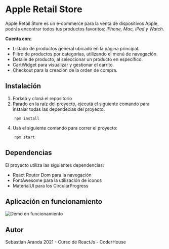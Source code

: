#  Apple Retail Store
Apple Retail Store es un e-commerce para la venta de dispositivos Apple, podrás encontrar todos tus productos favoritos: *iPhone, Mac, iPad y Watch*.

**Cuenta con:**
- Listado de productos general ubicado en la página principal.
- Filtro de productos por categorías, utilizando el menú de navegación.
- Detalle de producto, al seleccionar un producto en específico.
- CartWidget para visualizar y gestionar el carrito.
- Checkout para la creación de la orden de compra.


##  Instalación
1. Forkeá y cloná el repositorio
2. Parado en la raíz del proyecto, ejecutá el siguiente comando para instalar todas las dependecias del proyecto:
```
	npm install
```
4.  Usá el siguiente comando para correr el proyecto:
```
	npm start
```


##  Dependencias

El proyecto utiliza las siguientes dependencias:
- React Router Dom para la navegación
- FontAwesome para la utilización de íconos
- MaterialUI para los CircularProgress


##  Aplicación  en  funcionamiento
![Demo en  funcionamiento](https://user-images.githubusercontent.com/54299512/140686365-a155449e-9f97-47fc-968c-92edf691a2b5.gif)

## Autor
Sebastian Aranda
2021 - Curso de ReactJs - CoderHouse
